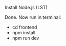 Install Node.js (LST)

Done. Now run in terminal:

  - cd frontend  
  - npm install  
  - npm run dev  
